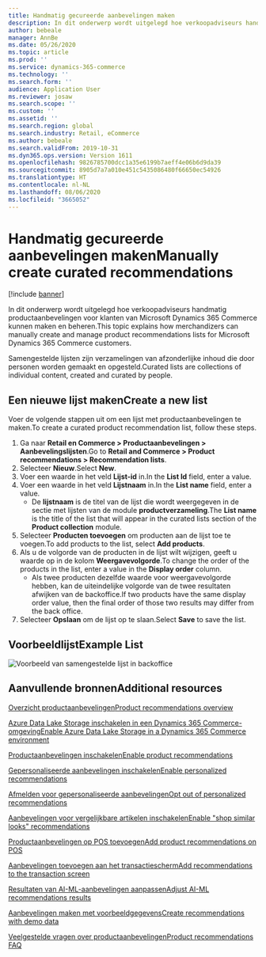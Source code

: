 ```yaml
---
title: Handmatig gecureerde aanbevelingen maken
description: In dit onderwerp wordt uitgelegd hoe verkoopadviseurs handmatig productlijsten voor klanten van Microsoft Dynamics 365 Commerce kunnen maken en beheren.
author: bebeale
manager: AnnBe
ms.date: 05/26/2020
ms.topic: article
ms.prod: ''
ms.service: dynamics-365-commerce
ms.technology: ''
ms.search.form: ''
audience: Application User
ms.reviewer: josaw
ms.search.scope: ''
ms.custom: ''
ms.assetid: ''
ms.search.region: global
ms.search.industry: Retail, eCommerce
ms.author: bebeale
ms.search.validFrom: 2019-10-31
ms.dyn365.ops.version: Version 1611
ms.openlocfilehash: 9826785700dcc1a35e6199b7aeff4e06b6d9da39
ms.sourcegitcommit: 8905d7a7a010e451c5435086480f66650ec54926
ms.translationtype: HT
ms.contentlocale: nl-NL
ms.lasthandoff: 08/06/2020
ms.locfileid: "3665052"
---
```

# <a name="manually-create-curated-recommendations"></a><span data-ttu-id="696f6-103">Handmatig gecureerde aanbevelingen maken</span><span class="sxs-lookup"><span data-stu-id="696f6-103">Manually create curated recommendations</span></span>

[!include [banner](includes/banner.md)]

<span data-ttu-id="696f6-104">In dit onderwerp wordt uitgelegd hoe verkoopadviseurs handmatig productaanbevelingen voor klanten van Microsoft Dynamics 365 Commerce kunnen maken en beheren.</span><span class="sxs-lookup"><span data-stu-id="696f6-104">This topic explains how merchandizers can manually create and manage product recommendations lists for Microsoft Dynamics 365 Commerce customers.</span></span>

<span data-ttu-id="696f6-105">Samengestelde lijsten zijn verzamelingen van afzonderlijke inhoud die door personen worden gemaakt en opgesteld.</span><span class="sxs-lookup"><span data-stu-id="696f6-105">Curated lists are collections of individual content, created and curated by people.</span></span>  

## <a name="create-a-new-list"></a><span data-ttu-id="696f6-106">Een nieuwe lijst maken</span><span class="sxs-lookup"><span data-stu-id="696f6-106">Create a new list</span></span>

<span data-ttu-id="696f6-107">Voer de volgende stappen uit om een lijst met productaanbevelingen te maken.</span><span class="sxs-lookup"><span data-stu-id="696f6-107">To create a curated product recommendation list, follow these steps.</span></span>

1. <span data-ttu-id="696f6-108">Ga naar **Retail en Commerce &gt; Productaanbevelingen &gt; Aanbevelingslijsten**.</span><span class="sxs-lookup"><span data-stu-id="696f6-108">Go to **Retail and Commerce &gt; Product recommendations &gt; Recommendation lists**.</span></span>
1. <span data-ttu-id="696f6-109">Selecteer **Nieuw**.</span><span class="sxs-lookup"><span data-stu-id="696f6-109">Select **New**.</span></span>
1. <span data-ttu-id="696f6-110">Voer een waarde in het veld **Lijst-id** in.</span><span class="sxs-lookup"><span data-stu-id="696f6-110">In the **List Id** field, enter a value.</span></span>
1. <span data-ttu-id="696f6-111">Voer een waarde in het veld **Lijstnaam** in.</span><span class="sxs-lookup"><span data-stu-id="696f6-111">In the **List name** field, enter a value.</span></span>
    - <span data-ttu-id="696f6-112">De **lijstnaam** is de titel van de lijst die wordt weergegeven in de sectie met lijsten van de module **productverzameling**.</span><span class="sxs-lookup"><span data-stu-id="696f6-112">The **List name** is the title of the list that will appear in the curated lists section of the **Product collection** module.</span></span>
1. <span data-ttu-id="696f6-113">Selecteer **Producten toevoegen** om producten aan de lijst toe te voegen.</span><span class="sxs-lookup"><span data-stu-id="696f6-113">To add products to the list, select **Add products**.</span></span>
1. <span data-ttu-id="696f6-114">Als u de volgorde van de producten in de lijst wilt wijzigen, geeft u waarde op in de kolom **Weergavevolgorde**.</span><span class="sxs-lookup"><span data-stu-id="696f6-114">To change the order of the products in the list, enter a value in the **Display order** column.</span></span>
    - <span data-ttu-id="696f6-115">Als twee producten dezelfde waarde voor weergavevolgorde hebben, kan de uiteindelijke volgorde van de twee resultaten afwijken van de backoffice.</span><span class="sxs-lookup"><span data-stu-id="696f6-115">If two products have the same display order value, then the final order of those two results may differ from the back office.</span></span>
1. <span data-ttu-id="696f6-116">Selecteer **Opslaan** om de lijst op te slaan.</span><span class="sxs-lookup"><span data-stu-id="696f6-116">Select **Save** to save the list.</span></span>

## <a name="example-list"></a><span data-ttu-id="696f6-117">Voorbeeldlijst</span><span class="sxs-lookup"><span data-stu-id="696f6-117">Example List</span></span>

![Voorbeeld van samengestelde lijst in backoffice](./media/examplecuratedrecolist.png)

## <a name="additional-resources"></a><span data-ttu-id="696f6-119">Aanvullende bronnen</span><span class="sxs-lookup"><span data-stu-id="696f6-119">Additional resources</span></span>

[<span data-ttu-id="696f6-120">Overzicht productaanbevelingen</span><span class="sxs-lookup"><span data-stu-id="696f6-120">Product recommendations overview</span></span>](product-recommendations.md)

[<span data-ttu-id="696f6-121">Azure Data Lake Storage inschakelen in een Dynamics 365 Commerce-omgeving</span><span class="sxs-lookup"><span data-stu-id="696f6-121">Enable Azure Data Lake Storage in a Dynamics 365 Commerce environment</span></span>](enable-adls-environment.md)

[<span data-ttu-id="696f6-122">Productaanbevelingen inschakelen</span><span class="sxs-lookup"><span data-stu-id="696f6-122">Enable product recommendations</span></span>](enable-product-recommendations.md)

[<span data-ttu-id="696f6-123">Gepersonaliseerde aanbevelingen inschakelen</span><span class="sxs-lookup"><span data-stu-id="696f6-123">Enable personalized recommendations</span></span>](personalized-recommendations.md)

[<span data-ttu-id="696f6-124">Afmelden voor gepersonaliseerde aanbevelingen</span><span class="sxs-lookup"><span data-stu-id="696f6-124">Opt out of personalized recommendations</span></span>](personalization-gdpr.md)

[<span data-ttu-id="696f6-125">Aanbevelingen voor vergelijkbare artikelen inschakelen</span><span class="sxs-lookup"><span data-stu-id="696f6-125">Enable "shop similar looks" recommendations</span></span>](shop-similar-looks.md)

[<span data-ttu-id="696f6-126">Productaanbevelingen op POS toevoegen</span><span class="sxs-lookup"><span data-stu-id="696f6-126">Add product recommendations on POS</span></span>](product.md)

[<span data-ttu-id="696f6-127">Aanbevelingen toevoegen aan het transactiescherm</span><span class="sxs-lookup"><span data-stu-id="696f6-127">Add recommendations to the transaction screen</span></span>](add-recommendations-control-pos-screen.md)

[<span data-ttu-id="696f6-128">Resultaten van AI-ML-aanbevelingen aanpassen</span><span class="sxs-lookup"><span data-stu-id="696f6-128">Adjust AI-ML recommendations results</span></span>](modify-product-recommendation-results.md)

[<span data-ttu-id="696f6-129">Aanbevelingen maken met voorbeeldgegevens</span><span class="sxs-lookup"><span data-stu-id="696f6-129">Create recommendations with demo data</span></span>](product-recommendations-demo-data.md)

[<span data-ttu-id="696f6-130">Veelgestelde vragen over productaanbevelingen</span><span class="sxs-lookup"><span data-stu-id="696f6-130">Product recommendations FAQ</span></span>](faq-recommendations.md)
